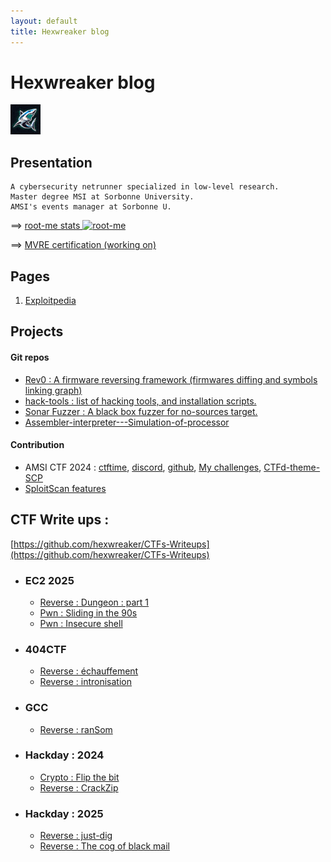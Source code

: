 ```yaml
---
layout: default
title: Hexwreaker blog
---
```


# Hexwreaker blog

<img src="/src/images/shark_little.png" style="margin:  auto; width: 5vw; height: 5vw;" />

## Presentation

```
A cybersecurity netrunner specialized in low-level research.
Master degree MSI at Sorbonne University.
AMSI's events manager at Sorbonne U.
```

==> [root-me stats  <img id='root-me-favicon' alt='root-me' src='https://www.root-me.org/favicon.ico' />](https://www.root-me.org/hexwreaker)

==> [MVRE certification (working on)](https://blogs.mtdv.me/blog/posts/MVRE-certificationq)

## Pages

1. [Exploitpedia](/pages/exploitpedia/exploitpedia)

## Projects

#### Git repos

- [Rev0 : A firmware reversing framework (firmwares diffing and symbols linking graph)](https://github.com/hexwreaker/rev0)
- [hack-tools : list of hacking tools, and installation scripts.](https://github.com/hexwreaker/hack-tools)
- [Sonar Fuzzer : A black box fuzzer for no-sources target.](https://github.com/hexwreaker/sonar-fuzzer)
- [Assembler-interpreter---Simulation-of-processor](https://github.com/hexwreaker/-Assembler-interpreter---Simulation-of-processor)

#### Contribution

- AMSI CTF 2024 : [ctftime](https://ctftime.org/ctf/1215/), [discord](https://discord.gg/vatxBUqYcB), [github](https://github.com/AMSI-SU/CTF-SCP2024-challenges-writeups/), [My challenges](https://github.com/hexwreaker/AMSI-SU-CTF-SCP2024-challenges), [CTFd-theme-SCP](https://github.com/hexwreaker/AMSI-SCP-CTFd-theme/)
- [SploitScan features](https://github.com/hexwreaker/SploitScan/tree/hexwreaker-contrib)


## CTF Write ups :
[https://github.com/hexwreaker/CTFs-Writeups](https://github.com/hexwreaker/CTFs-Writeups)

- ### EC2 2025
    - [Reverse : Dungeon : part 1](https://github.com/hexwreaker/CTFs-Writeups/tree/main/EC2-2025/dungeon-part-1)
    - [Pwn : Sliding in the 90s](https://github.com/hexwreaker/CTFs-Writeups/tree/main/EC2-2025/Sliding-in-the-90s/)
    - [Pwn : Insecure shell](https://github.com/hexwreaker/CTFs-Writeups/tree/main/EC2-2025/Insecure_shell/)

- ### 404CTF
    - [Reverse : échauffement](https://github.com/hexwreaker/CTFs-Writeups/tree/main/404CTF-2024/reverse/echauffement/)
    - [Reverse : intronisation](https://github.com/hexwreaker/CTFs-Writeups/tree/main/404CTF-2024/reverse/intronisation/)

- ### GCC
    - [Reverse : ranSom](https://github.com/hexwreaker/CTFs-Writeups/tree/main/GCC/reverse/ranSom/)

- ### Hackday : 2024
    - [Crypto : Flip the bit](https://github.com/hexwreaker/CTFs-Writeups/tree/main/Hackday-2024/crypto/flip-the-bit/)
    - [Reverse : CrackZip](https://github.com/hexwreaker/CTFs-Writeups/tree/main/Hackday-2024/reverse/CrackZip/)

- ### Hackday : 2025
    - [Reverse : just-dig](https://github.com/hexwreaker/CTFs-Writeups/tree/main/Hackday-2025/just-dig/)
    - [Reverse : The cog of black mail](https://github.com/hexwreaker/CTFs-Writeups/tree/main/Hackday-2025/the_cogs_of_blackmail/)


